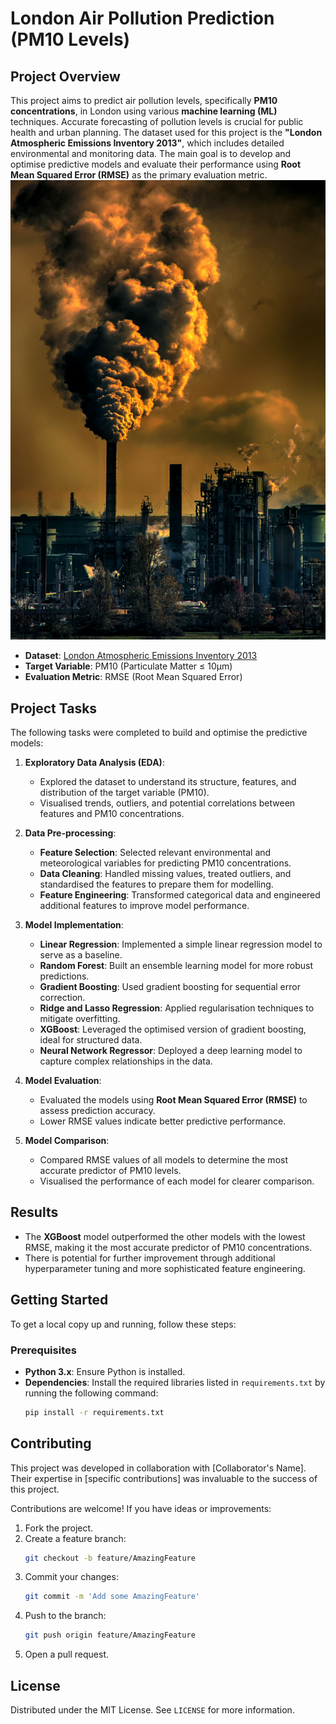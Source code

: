 # London Air Pollution Prediction (PM10 Levels)

## Project Overview

This project aims to predict air pollution levels, specifically **PM10 concentrations**, in London using various **machine learning (ML)** techniques. Accurate forecasting of pollution levels is crucial for public health and urban planning. The dataset used for this project is the **"London Atmospheric Emissions Inventory 2013"**, which includes detailed environmental and monitoring data. The main goal is to develop and optimise predictive models and evaluate their performance using **Root Mean Squared Error (RMSE)** as the primary evaluation metric. ![Pollution](pollution_london.jpg)

- **Dataset**: [London Atmospheric Emissions Inventory 2013](https://data.london.gov.uk/dataset/london-atmospheric-emissions-inventory-2013)
- **Target Variable**: PM10 (Particulate Matter ≤ 10µm)
- **Evaluation Metric**: RMSE (Root Mean Squared Error)

## Project Tasks
The following tasks were completed to build and optimise the predictive models:

1. **Exploratory Data Analysis (EDA)**:
   - Explored the dataset to understand its structure, features, and distribution of the target variable (PM10).
   - Visualised trends, outliers, and potential correlations between features and PM10 concentrations.

2. **Data Pre-processing**:
   - **Feature Selection**: Selected relevant environmental and meteorological variables for predicting PM10 concentrations.
   - **Data Cleaning**: Handled missing values, treated outliers, and standardised the features to prepare them for modelling.
   - **Feature Engineering**: Transformed categorical data and engineered additional features to improve model performance.

3. **Model Implementation**:
   - **Linear Regression**: Implemented a simple linear regression model to serve as a baseline.
   - **Random Forest**: Built an ensemble learning model for more robust predictions.
   - **Gradient Boosting**: Used gradient boosting for sequential error correction.
   - **Ridge and Lasso Regression**: Applied regularisation techniques to mitigate overfitting.
   - **XGBoost**: Leveraged the optimised version of gradient boosting, ideal for structured data.
   - **Neural Network Regressor**: Deployed a deep learning model to capture complex relationships in the data.

4. **Model Evaluation**:
   - Evaluated the models using **Root Mean Squared Error (RMSE)** to assess prediction accuracy.
   - Lower RMSE values indicate better predictive performance.

5. **Model Comparison**:
   - Compared RMSE values of all models to determine the most accurate predictor of PM10 levels.
   - Visualised the performance of each model for clearer comparison.

## Results

- The **XGBoost** model outperformed the other models with the lowest RMSE, making it the most accurate predictor of PM10 concentrations.
- There is potential for further improvement through additional hyperparameter tuning and more sophisticated feature engineering.

## Getting Started

To get a local copy up and running, follow these steps:

### Prerequisites
- **Python 3.x**: Ensure Python is installed. 
- **Dependencies**: Install the required libraries listed in `requirements.txt` by running the following command:
   ```bash
   pip install -r requirements.txt
   

## Contributing

This project was developed in collaboration with [Collaborator's Name]. Their expertise in [specific contributions] was invaluable to the success of this project.

Contributions are welcome! If you have ideas or improvements:
1. Fork the project.
2. Create a feature branch:
    ```bash
    git checkout -b feature/AmazingFeature
    ```
3. Commit your changes:
    ```bash
    git commit -m 'Add some AmazingFeature'
    ```
4. Push to the branch:
    ```bash
    git push origin feature/AmazingFeature
    ```
5. Open a pull request.


## License

Distributed under the MIT License. See `LICENSE` for more information.

